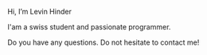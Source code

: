 Hi, I’m Levin Hinder

I'am a swiss student and passionate programmer.

Do you have any questions. Do not hesitate to contact me!
